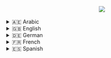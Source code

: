 <div align="center">
  <img src="https://media.giphy.com/media/2IudUHdI075HL02Pkk/giphy.gif" align="center" style="width: auto" />
</div>  

</br>

<details>
  <summary>🇦🇪 Arabic</summary>

  ### 👨‍💻 مرحبًا، محترفي التكنولوجيا!
  أنا عبدالرحمن، محترف ذو خبرة في علوم الحاسوب، متخصص في سحر DevOps. 🧙‍♂️ 🚀 ألاحظ AWS، Azure، Docker، Kubernetes، و CI/CD ببراعة لضمان عمليات سلسة! 💻 كمنشئ محتوى - يوتيوبر، مدوِّن تقني - أشارك الحكمة التكنولوجية. 📹📝🤝 دعونا نحسن سير العمل، نبسط العمليات، ونتحد للسيطرة على عالم DevOps معًا! 💪

  #### التميز في DevOps: انطلق في رحلة تكنولوجية مع عبدالرحمن! 🚀
  - 🚀 مشغول حاليا بمشاريع DevOps مثيرة! 💻
  - 🌱 تعلم أسرار GCP و Kubernetes كمحب للتكنولوجيا الحقيقي 🧙‍♂️
  - 🌌 استكشف مدونتي العميقة حول DevOps لفهم آفاق التكنولوجيا! 💫
  - ❓ لديك أسئلة حول DevOps وهندسة البرمجيات؟ اسأل الخبير التقني! 🤓🙏
  - 🔥 يحركني الشغف، تقدم التكنولوجيا بسطر من الشيفرة في كل مرة! 💥
  - 🎓 دائما حريص على التعلم والنمو في عالم التكنولوجيا المتطور باستمرار 🤓📚
  - 🤖 توجيه طاقتي نحو السايبورج الداخلي لتحقيق أتمتة كل الأشياء! انضم إلي في سعي الكفاءة النهائية 🤖💪
  - 🌟 إضافة لمستي الخاصة في عالم DevOps، مع حلول وابتكارات فريدة من هذا العالم 🚀✨
  - 🍵 رفع DevOps إلى مستوى آخر مع لمسة من الشاي الأخضر ورذاذ من اليقظة 🍃🧘‍♂️
</details>

<details>
  <summary>🇬🇧 English</summary>
  
  ### 👨‍💻 Greetings, Professionals!
  I am Abdulrahman, a seasoned Computer Science professional with a specialization in DevOps. 🧙‍♂️ 🚀 Expertly navigating AWS, Azure, Docker, Kubernetes, and CI/CD for seamless operations! 💻 As a content creator—YouTuber, blogger—I share valuable tech insights. 📹📝🤝 Let's optimize workflows, streamline processes, and conquer the DevOps realm together! 💪

  #### DevOps Excellence: Embark on a Tech Journey with Abdulrahman! 🚀
  - 🚀 Currently engaged in cutting-edge DevOps projects! 💻
  - 🌱 Mastering GCP and Kubernetes like a true tech aficionado 🧙‍♂️
  - 🌌 Explore my profound DevOps blog for insights at the forefront of technology! 💫
  - ❓ Questions about DevOps and software engineering? Consult the tech guru! 🤓🙏
  - 🔥 Fueled by passion, advancing tech one line of code at a time! 💥
  - 🎓 Always eager to learn and evolve in the dynamic tech landscape 🤓📚
  - 🤖 Harnessing my inner cyborg to automate processes! Join me for ultimate efficiency 🤖💪
  - 🌟 Infusing stardust into DevOps with revolutionary solutions and innovations 🚀✨
  - 🍵 Elevating DevOps with a touch of mindfulness and a sprinkle of green tea 🍃🧘‍♂️
</details>

<details>
  <summary>🇩🇪 German</summary>
  
  ### 👨‍💻 Grüße, Profis!
  Ich bin Abdulrahman, ein erfahrener Informatiker mit Schwerpunkt auf DevOps. 🧙‍♂️ 🚀 Navigiere mühelos durch AWS, Azure, Docker, Kubernetes und CI/CD für reibungslose Abläufe! 💻 Als Content Creator—YouTuber, Blogger—teile ich wertvolle Einblicke in die Welt der Technologie. 📹📝🤝 Lassen Sie uns Workflows optimieren, Prozesse straffen und gemeinsam das DevOps-Universum erobern! 💪

  #### DevOps-Exzellenz: Unternehmen Sie eine technologische Reise mit Abdulrahman! 🚀
  - 🚀 Aktuell in wegweisenden DevOps-Projekten engagiert! 💻
  - 🌱 Meistere GCP und Kubernetes wie ein echter Technikenthusiast 🧙‍♂️
  - 🌌 Erkunde meinen tiefgreifenden DevOps-Blog für Einblicke an der Spitze der Technologie! 💫
  - ❓ Fragen zu DevOps und Softwareentwicklung? Konsultieren Sie den Tech-Guru! 🤓🙏
  - 🔥 Getrieben von Leidenschaft, treibe ich die Technologie durch Code voran! 💥
  - 🎓 Immer bestrebt zu lernen und mich in der dynamischen Tech-Landschaft weiterzuentwickeln 🤓📚
  - 🤖 Nutze meinen inneren Cyborg, um Prozesse zu automatisieren! Begleiten Sie mich für maximale Effizienz 🤖💪
  - 🌟 Belebe DevOps mit revolutionären Lösungen und Innovationen 🚀✨
  - 🍵 Erhebe DevOps mit einer Prise Achtsamkeit und einem Hauch grünem Tee 🍃🧘‍♂️
</details>

<details>
  <summary>🇫🇷 French</summary>
  
  ### 👨‍💻 Salut, Professionnels!
  Je suis Abdulrahman, un informaticien chevronné spécialisé dans la magie du DevOps. 🧙‍♂️ 🚀 Naviguant avec aisance dans AWS, Azure, Docker, Kubernetes et CI/CD pour des opérations sans accroc ! 💻 En tant que créateur de contenu—YouTuber, blogueur—je partage des informations technologiques précieuses. 📹📝🤝 Optimisons les workflows, simplifions les processus et conquérons ensemble le royaume DevOps ! 💪

  #### Excellence en DevOps : Embarquez pour un voyage tech avec Abdulrahman ! 🚀
  - 🚀 Actuellement impliqué dans des projets DevOps de pointe ! 💻
  - 🌱 Maîtrisant GCP et Kubernetes comme un véritable passionné de tech 🧙‍♂️
  - 🌌 Explorez mon blog DevOps profond pour des idées à la pointe de la technologie ! 💫
  - ❓ Des questions sur DevOps et l'ingénierie logicielle ? Consultez le gourou tech ! 🤓🙏
  - 🔥 Animé par la passion, faisant progresser la tech une ligne de code à la fois ! 💥
  - 🎓 Toujours enthousiaste à l'idée d'apprendre et de grandir dans le paysage tech dynamique 🤓📚
  - 🤖 Exploitant mon cyborg intérieur pour automatiser les processus ! Rejoignez-moi pour une efficacité ultime 🤖💪
  - 🌟 Injectant de la poussière d'étoile dans DevOps avec des solutions et des innovations révolutionnaires 🚀✨
  - 🍵 Élevant DevOps avec une touche de pleine conscience et une pincée de thé vert 🍃🧘‍♂️
</details>

<details>
  <summary>🇪🇸 Spanish</summary>
  
  ### 👨‍💻 ¡Saludos, Profesionales!
  Soy Abdulrahman, un profesional experimentado en Ciencias de la Computación, especializado en la magia de DevOps. 🧙‍♂️ 🚀 Navegando con destreza en AWS, Azure, Docker, Kubernetes y CI/CD para operaciones sin problemas. 💻 Como creador de contenido—YouTuber, blogger—comparto valiosos conocimientos tecnológicos. 📹📝🤝 ¡Optimicemos flujos de trabajo, simplifiquemos procesos y conquistemos juntos el reino DevOps! 💪

  #### Excelencia en DevOps: ¡Embarquemos en una aventura tecnológica con Abdulrahman! 🚀
  - 🚀 Actualmente inmerso en emocionantes proyectos DevOps! 💻
  - 🌱 Dominando GCP y Kubernetes como un verdadero apasionado de la tecnología 🧙‍♂️
  - 🌌 Explora mi profundo blog DevOps para conocer las últimas tendencias tecnológicas! 💫
  - ❓ ¿Preguntas sobre DevOps e ingeniería de software? ¡Consulta al gurú tech! 🤓🙏
  - 🔥 Impulsado por la pasión, avanzando en la tecnología línea de código tras línea 💥
  - 🎓 Siempre ansioso de aprender y crecer en el paisaje tecnológico en constante evolución 🤓📚
  - 🤖 Canalizando mi yo ciborg para automatizar todo. Únete a mí en la búsqueda de la máxima eficiencia 🤖💪
  - 🌟 Infundiendo polvo de estrellas en DevOps con soluciones e innovaciones revolucionarias 🚀✨
  - 🍵 Elevando DevOps con un toque de atención plena y una pizca de té verde 🍃🧘‍♂️
</details>
